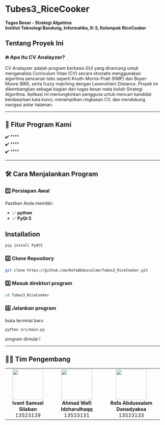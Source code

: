 # Tubes3_RiceCooker
**Tugas Besar - Strategi Algotima**  
**Institut Teknologi Bandung, Informatika, K-3, Kelompok RiceCooker**  

## **Tentang Proyek Ini**  
### 🔥 **Apa Itu CV Analayzer?** 
CV Analayzer adalah program berbasis GUI yang dirancang untuk menganalisis Curriculum Vitae (CV) secara otomatis menggunakan algoritma pencarian teks seperti Knuth-Morris-Pratt (KMP) dan Boyer-Moore (BM), serta fuzzy matching dengan Levenshtein Distance. Proyek ini dikembangkan sebagai bagian dari tugas besar mata kuliah Strategi Algoritma. Aplikasi ini memungkinkan pengguna untuk mencari kandidat berdasarkan kata kunci, menampilkan ringkasan CV, dan mendukung navigasi antar halaman.

---

## 🚀 **Fitur Program Kami**  
✔️ ****                              
✔️ ****                   
✔️ ****                                                          

---

## 🛠 **Cara Menjalankan Program**  

### 1️⃣ **Persiapan Awal**  
Pastikan Anda memiliki: 
- ✅ **python** 
- ✅ **PyQt 5**
  
## Installation
```sh
pip install PyQt5
```

### 2️⃣ **Clone Repository**  
```sh
git clone https://github.com/RafaAbdussalam/Tubes3_RiceCooker.git
```

### 3️⃣ **Masuk direktori program**  
```sh
cd Tubes3_RiceCooker
```

### 4️⃣ **Jalankan program**
buka terminal baru 
```sh
python src/main.py
```

program dimulai ! 

---

## 👨‍💻 **Tim Pengembang**  

<p align="center">
  <table>
    <tr align="center">
      <td>
        <img src="https://github.com/ivant8k.png" width="100" height="100"><br>
        <b>Ivant Samuel Silaban</b><br>
        13523129
      </td>
      <td>
        <img src="https://github.com/Awfidz.png" width="100" height="100"><br>
        <b>Ahmad Wafi Idzharulhaqq</b><br>
        13523131
      </td>
      <td>
        <img src="https://github.com/RafaAbdussalam.png" width="100" height="100"><br>
        <b>Rafa Abdussalam Danadyaksa</b><br>
        13523133
      </td>
    </tr>
  </table>
</p>


